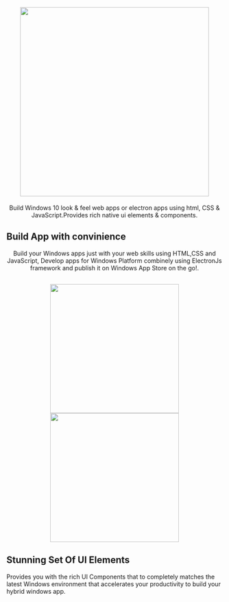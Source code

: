 <h2 align="center"> 
  <img src="https://github.com/vivekverma007/Windows10_framework/blob/master/app_preview/app_preview_title_flat.png" width="440" /> 
</h2>

<p align="center">
	Build Windows 10 look & feel web apps or electron apps using html, CSS & JavaScript.Provides rich native ui elements & components.
</p>

## Build App with convinience

<p align="center">
	Build your Windows apps just with your web skills using HTML,CSS and JavaScript, Develop apps for Windows Platform combinely using ElectronJs framework and publish it on Windows App Store on the go!. <br>
	
</p>

<h2 align="center">
	
<img src="https://github.com/vivekverma007/Windows10_framework/blob/master/app_preview/app_preview_button_store.png" width="300" />

<img src="https://github.com/vivekverma007/Windows10_framework/blob/master/app_preview/app_preview_button_electron.png" width="300" />

</h2>

## Stunning Set Of UI Elements
<p>
	Provides you with the rich UI Components that to completely matches the latest Windows environment that accelerates your productivity to build your hybrid windows app.
	
</p>
